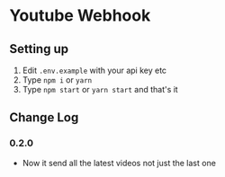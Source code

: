 # Youtube Webhook

## Setting up

1. Edit `.env.example` with your api key etc
2. Type `npm i` or `yarn`
3. Type `npm start` or `yarn start` and that's it

## Change Log

### 0.2.0

- Now it send all the latest videos not just the last one